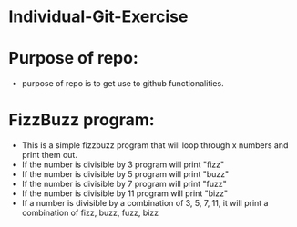 # Individual-Git-Exercise

# Purpose of repo:
 * purpose of repo is to get use to github functionalities.
 
# FizzBuzz program:
  * This is a simple fizzbuzz program that will loop through x numbers and print them out. 
  * If the number is divisible by 3 program will print "fizz"
  * If the number is divisible by 5 program will print "buzz"
  * If the number is divisible by 7 program will print "fuzz"
  * If the number is divisible by 11 program will print "bizz"
  * If a number is divisible by a combination of 3, 5, 7, 11, it will print a combination of fizz, buzz, fuzz, bizz
  
